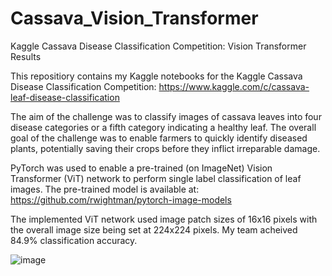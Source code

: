 # Cassava_Vision_Transformer
Kaggle Cassava Disease Classification Competition: Vision Transformer Results

This repositiory contains my Kaggle notebooks for the Kaggle Cassava Disease Classification Competition: https://www.kaggle.com/c/cassava-leaf-disease-classification 

The aim of the challenge was to classify images of cassava leaves into four disease categories or a fifth category indicating a healthy leaf. The overall goal of the challenge was to enable farmers to quickly identify diseased plants, potentially saving their crops before they inflict irreparable damage.

PyTorch was used to enable a pre-trained (on ImageNet) Vision Transformer (ViT) network to perform single label classification of leaf images. The pre-trained model is available at: https://github.com/rwightman/pytorch-image-models

The implemented ViT network used image patch sizes of 16x16 pixels with the overall image size being set at 224x224 pixels. My team acheived 84.9% classification accuracy.

![image](https://user-images.githubusercontent.com/60627318/116540304-e0f20f00-a8e1-11eb-9cc7-f168eeda528d.png)

